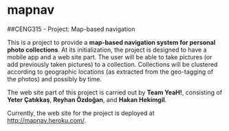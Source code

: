 mapnav
======

##CENG315 - Project: Map-based navigation

This is a project to provide a **map-based navigation system for personal photo collections**. At its initialization, the project is designed to have a mobile app and a web site part. The user will be able to take pictures (or add previously taken pictures) to a collection. Collections will be clustered according to geographic locations (as extracted from the geo-tagging of the photos) and possibly by time.

The web site part of this project is carried out by **Team YeaH!**, consisting of **Yeter Çatıkkaş**, **Reyhan Özdoğan**, and **Hakan Hekimgil**.

Currently, the web site for the project is deployed at <a href="http://mapnav.heroku.com/" target="_blank">http://mapnav.heroku.com/</a>.